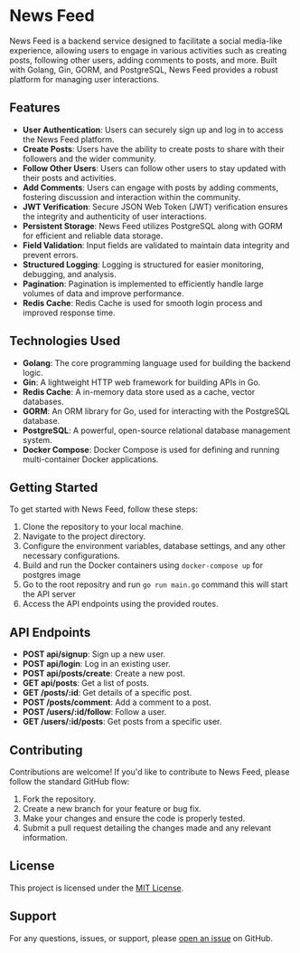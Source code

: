 # News Feed

News Feed is a backend service designed to facilitate a social media-like experience, allowing users to engage in various activities such as creating posts, following other users, adding comments to posts, and more. Built with Golang, Gin, GORM, and PostgreSQL, News Feed provides a robust platform for managing user interactions.

## Features

- **User Authentication**: Users can securely sign up and log in to access the News Feed platform.
- **Create Posts**: Users have the ability to create posts to share with their followers and the wider community.
- **Follow Other Users**: Users can follow other users to stay updated with their posts and activities.
- **Add Comments**: Users can engage with posts by adding comments, fostering discussion and interaction within the community.
- **JWT Verification**: Secure JSON Web Token (JWT) verification ensures the integrity and authenticity of user interactions.
- **Persistent Storage**: News Feed utilizes PostgreSQL along with GORM for efficient and reliable data storage.
- **Field Validation**: Input fields are validated to maintain data integrity and prevent errors.
- **Structured Logging**: Logging is structured for easier monitoring, debugging, and analysis.
- **Pagination**: Pagination is implemented to efficiently handle large volumes of data and improve performance.
- **Redis Cache**: Redis Cache is used for smooth login process and improved response time.

## Technologies Used

- **Golang**: The core programming language used for building the backend logic.
- **Gin**: A lightweight HTTP web framework for building APIs in Go.
- **Redis Cache**: A in-memory data store used as a cache, vector databases.
- **GORM**: An ORM library for Go, used for interacting with the PostgreSQL database.
- **PostgreSQL**: A powerful, open-source relational database management system.
- **Docker Compose**: Docker Compose is used for defining and running multi-container Docker applications.

## Getting Started

To get started with News Feed, follow these steps:

1. Clone the repository to your local machine.
2. Navigate to the project directory.
3. Configure the environment variables, database settings, and any other necessary configurations.
4. Build and run the Docker containers using `docker-compose up` for postgres image
5. Go to the root repositry and run `go run main.go` command this will start the API server
5. Access the API endpoints using the provided routes.

## API Endpoints

- **POST api/signup**: Sign up a new user.
- **POST api/login**: Log in an existing user.
- **POST api/posts/create**: Create a new post.
- **GET api/posts**: Get a list of posts.
- **GET /posts/:id**: Get details of a specific post.
- **POST /posts/comment**: Add a comment to a post.
- **POST /users/:id/follow**: Follow a user.
- **GET /users/:id/posts**: Get posts from a specific user.


## Contributing

Contributions are welcome! If you'd like to contribute to News Feed, please follow the standard GitHub flow:

1. Fork the repository.
2. Create a new branch for your feature or bug fix.
3. Make your changes and ensure the code is properly tested.
4. Submit a pull request detailing the changes made and any relevant information.

## License

This project is licensed under the [MIT License](LICENSE).

## Support

For any questions, issues, or support, please [open an issue](https://github.com/example/news-feed/issues) on GitHub.
